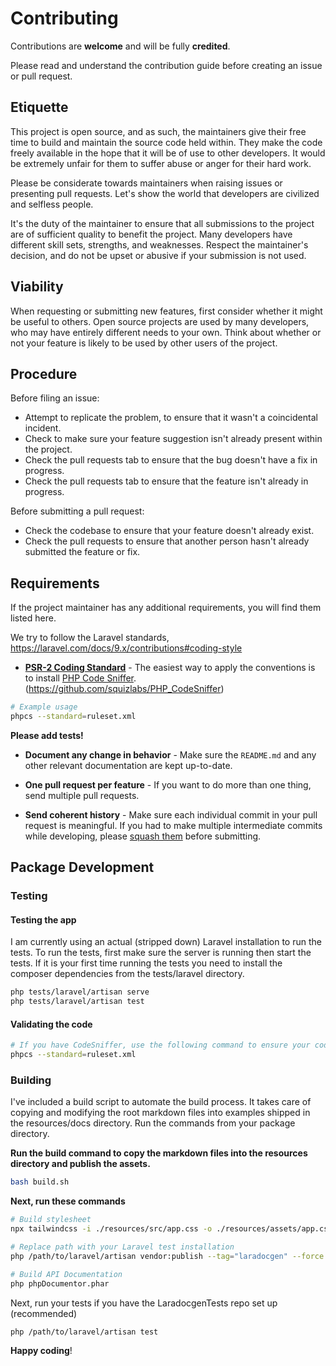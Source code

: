 # Contributing

Contributions are **welcome** and will be fully **credited**.

Please read and understand the contribution guide before creating an issue or pull request.

## Etiquette

This project is open source, and as such, the maintainers give their free time to build and maintain the source code
held within. They make the code freely available in the hope that it will be of use to other developers. It would be
extremely unfair for them to suffer abuse or anger for their hard work.

Please be considerate towards maintainers when raising issues or presenting pull requests. Let's show the
world that developers are civilized and selfless people.

It's the duty of the maintainer to ensure that all submissions to the project are of sufficient
quality to benefit the project. Many developers have different skill sets, strengths, and weaknesses. Respect the maintainer's decision, and do not be upset or abusive if your submission is not used.

## Viability

When requesting or submitting new features, first consider whether it might be useful to others. Open
source projects are used by many developers, who may have entirely different needs to your own. Think about
whether or not your feature is likely to be used by other users of the project.

## Procedure

Before filing an issue:

- Attempt to replicate the problem, to ensure that it wasn't a coincidental incident.
- Check to make sure your feature suggestion isn't already present within the project.
- Check the pull requests tab to ensure that the bug doesn't have a fix in progress.
- Check the pull requests tab to ensure that the feature isn't already in progress.

Before submitting a pull request:

- Check the codebase to ensure that your feature doesn't already exist.
- Check the pull requests to ensure that another person hasn't already submitted the feature or fix.

## Requirements

If the project maintainer has any additional requirements, you will find them listed here.

We try to follow the Laravel standards, https://laravel.com/docs/9.x/contributions#coding-style

- **[PSR-2 Coding Standard](https://github.com/php-fig/fig-standards/blob/master/accepted/PSR-2-coding-style-guide.md)** - The easiest way to apply the conventions is to install [PHP Code Sniffer](https://pear.php.net/package/PHP_CodeSniffer).
(https://github.com/squizlabs/PHP_CodeSniffer)
```bash
# Example usage
phpcs --standard=ruleset.xml
```

**Please add tests!**
<!-- - **Add tests!** - Your patch won't be accepted if it doesn't have tests. -->

- **Document any change in behavior** - Make sure the `README.md` and any other relevant documentation are kept up-to-date.

<!-- Will be enabled once we enter GA 
- **Consider our release cycle** - We try to follow [SemVer v2.0.0](https://semver.org/). Randomly breaking public APIs is not an option. -->

- **One pull request per feature** - If you want to do more than one thing, send multiple pull requests.

- **Send coherent history** - Make sure each individual commit in your pull request is meaningful. If you had to make multiple intermediate commits while developing, please [squash them](https://www.git-scm.com/book/en/v2/Git-Tools-Rewriting-History#Changing-Multiple-Commit-Messages) before submitting.

## Package Development

### Testing
#### Testing the app
I am currently using an actual (stripped down) Laravel installation to run the tests. To run the tests, first make sure the server is running then start the tests. If it is your first time running the tests you need to install the composer dependencies from the tests/laravel directory.

```bash
php tests/laravel/artisan serve
php tests/laravel/artisan test
```

#### Validating the code
```bash
# If you have CodeSniffer, use the following command to ensure your code follows the PSR2 standard.
phpcs --standard=ruleset.xml
```

### Building
I've included a build script to automate the build process. It takes care of copying and modifying the root markdown files into examples shipped in the resources/docs directory. Run the commands from your package directory.

**Run the build command to copy the markdown files into the resources directory and publish the assets.**
```bash
bash build.sh
```

**Next, run these commands**
```bash
# Build stylesheet
npx tailwindcss -i ./resources/src/app.css -o ./resources/assets/app.css  --minify

# Replace path with your Laravel test installation
php /path/to/laravel/artisan vendor:publish --tag="laradocgen" --force

# Build API Documentation
php phpDocumentor.phar
```

Next, run your tests if you have the LaradocgenTests repo set up (recommended)
```bash
php /path/to/laravel/artisan test
```

**Happy coding**!
